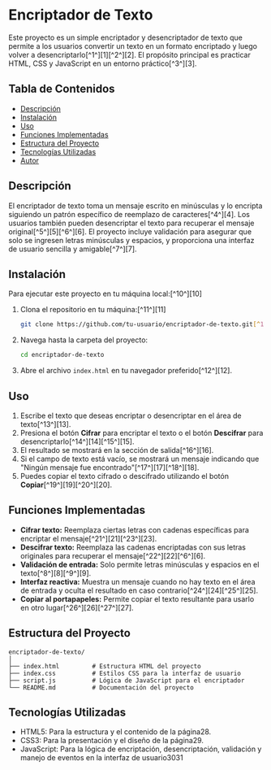 # Encriptador de Texto

Este proyecto es un simple encriptador y desencriptador de texto que permite a los usuarios convertir un texto en un formato encriptado y luego volver a desencriptarlo[^1^][1][^2^][2]. El propósito principal es practicar HTML, CSS y JavaScript en un entorno práctico[^3^][3].

## Tabla de Contenidos
- [Descripción](#descripción)
- [Instalación](#instalación)
- [Uso](#uso)
- [Funciones Implementadas](#funciones-implementadas)
- [Estructura del Proyecto](#estructura-del-proyecto)
- [Tecnologías Utilizadas](#tecnologías-utilizadas)
- [Autor](#autor)

## Descripción

El encriptador de texto toma un mensaje escrito en minúsculas y lo encripta siguiendo un patrón específico de reemplazo de caracteres[^4^][4]. Los usuarios también pueden desencriptar el texto para recuperar el mensaje original[^5^][5][^6^][6]. El proyecto incluye validación para asegurar que solo se ingresen letras minúsculas y espacios, y proporciona una interfaz de usuario sencilla y amigable[^7^][7].

## Instalación
Para ejecutar este proyecto en tu máquina local:[^10^][10]

1. Clona el repositorio en tu máquina:[^11^][11]
    ```bash
    git clone https://github.com/tu-usuario/encriptador-de-texto.git[^11^][11]
    ```
2. Navega hasta la carpeta del proyecto:
    ```bash
    cd encriptador-de-texto
    ```
3. Abre el archivo `index.html` en tu navegador preferido[^12^][12].

## Uso
1. Escribe el texto que deseas encriptar o desencriptar en el área de texto[^13^][13].
2. Presiona el botón **Cifrar** para encriptar el texto o el botón **Descifrar** para desencriptarlo[^14^][14][^15^][15].
3. El resultado se mostrará en la sección de salida[^16^][16].
4. Si el campo de texto está vacío, se mostrará un mensaje indicando que "Ningún mensaje fue encontrado"[^17^][17][^18^][18].
5. Puedes copiar el texto cifrado o descifrado utilizando el botón **Copiar**[^19^][19][^20^][20].

## Funciones Implementadas
- **Cifrar texto:** Reemplaza ciertas letras con cadenas específicas para encriptar el mensaje[^21^][21][^23^][23].
- **Descifrar texto:** Reemplaza las cadenas encriptadas con sus letras originales para recuperar el mensaje[^22^][22][^6^][6].
- **Validación de entrada:** Solo permite letras minúsculas y espacios en el texto[^8^][8][^9^][9].
- **Interfaz reactiva:** Muestra un mensaje cuando no hay texto en el área de entrada y oculta el resultado en caso contrario[^24^][24][^25^][25].
- **Copiar al portapapeles:** Permite copiar el texto resultante para usarlo en otro lugar[^26^][26][^27^][27].

## Estructura del Proyecto
```plaintext
encriptador-de-texto/
│
├── index.html         # Estructura HTML del proyecto
├── index.css          # Estilos CSS para la interfaz de usuario
├── script.js          # Lógica de JavaScript para el encriptador
└── README.md          # Documentación del proyecto
``` 

## Tecnologías Utilizadas

- HTML5: Para la estructura y el contenido de la página28.
- CSS3: Para la presentación y el diseño de la página29.
- JavaScript: Para la lógica de encriptación, desencriptación, validación y manejo de eventos en la interfaz de usuario3031